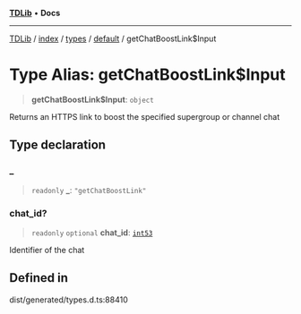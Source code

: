 [**TDLib**](../../../../../../README.md) • **Docs**

***

[TDLib](../../../../../../modules.md) / [index](../../../../../README.md) / [types](../../../README.md) / [default](../README.md) / getChatBoostLink$Input

# Type Alias: getChatBoostLink$Input

> **getChatBoostLink$Input**: `object`

Returns an HTTPS link to boost the specified supergroup or channel chat

## Type declaration

### \_

> `readonly` **\_**: `"getChatBoostLink"`

### chat\_id?

> `readonly` `optional` **chat\_id**: [`int53`](int53-1.md)

Identifier of the chat

## Defined in

dist/generated/types.d.ts:88410
